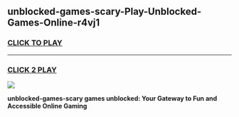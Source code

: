 
## unblocked-games-scary-Play-Unblocked-Games-Online-r4vj1
<h3>
<a href="https://premium76.site?title=unblocked-games-scary&ref=24A">CLICK TO PLAY</a></h3>
<hr>

<h3>
<a href="https://premium76.site?title=unblocked-games-scary&ref=24A">CLICK 2 PLAY</a>
  
</h3>

<a href="https://premium76.site?title=unblocked-games-scary&ref=24A"><img src="https://clearcache.store/games.png"></a>


**unblocked-games-scary games unblocked: Your Gateway to Fun and Accessible Online Gaming**
